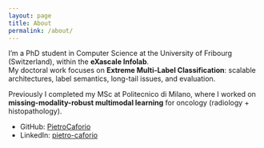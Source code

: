 ```yaml
---
layout: page
title: About
permalink: /about/
---
```


I’m a PhD student in Computer Science at the University of Fribourg (Switzerland), within the **eXascale Infolab**.  
My doctoral work focuses on **Extreme Multi-Label Classification**: scalable architectures, label semantics, long-tail issues, and evaluation.

Previously I completed my MSc at Politecnico di Milano, where I worked on **missing-modality-robust multimodal learning** for oncology (radiology + histopathology).

- GitHub: [PietroCaforio](https://github.com/PietroCaforio)  
- LinkedIn: [pietro-caforio](https://www.linkedin.com/in/pietro-caforio/)
